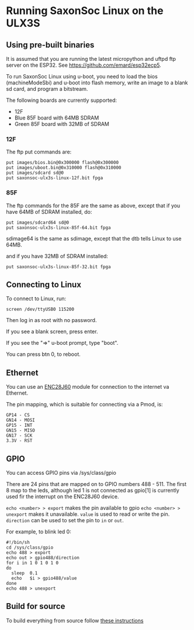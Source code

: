 # Running SaxonSoc Linux on the ULX3S

## Using pre-built binaries

It is assumed that you are running the latest micropython and uftpd ftp server on the ESP32. See https://github.com/emard/esp32ecp5.

To run SaxonSoc Linux using u-boot, you need to load the bios (machineModeSbi) and u-boot into flash memory, write an image to a blank sd card, and program a bitstream.

The following boards are currently supported:

- 12F
- Blue 85F board with 64MB SDRAM
- Green 85F board with 32MB of SDRAM

### 12F

The ftp put commands are:

```
put images/bios.bin@0x300000 flash@0x300000
put images/uboot.bin@0x310000 flash@0x310000
put images/sdcard sd@0
put saxonsoc-ulx3s-linux-12f.bit fpga
```

### 85F

The ftp commands for the 85F are the same as above, except that if you have 64MB of SDRAM installed, do:

```
put images/sdcard64 sd@0
put saxonsoc-ulx3s-linux-85f-64.bit fpga
```

sdimage64 is the same as sdimage, except that the dtb tells Linux to use 64MB.

and if you have 32MB of SDRAM installed:

```
put saxonsoc-ulx3s-linux-85f-32.bit fpga
```

## Connecting to Linux

To connect to Linux, run:

```
screen /dev/ttyUSB0 115200
```

Then log in as root with no password.

If you see a blank screen, press enter.

If you see the "=>" u-boot prompt, type "boot".

You can press btn 0, to reboot.

## Ethernet 

You can use an [ENC28J60](https://www.ebay.co.uk/i/303266147218) module for connection to the internet va Ethernet.

The pin mapping, which is suitable for connecting via a Pmod, is:

```
GP14 - CS
GN14 - MOSI
GP15 - INT
GN15 - MISO
GN17 - SCK
3.3V - RST
```

## GPIO

You can access GPIO pins via /sys/class/gpio

There are 24 pins that are mapped on to GPIO numbers 488 - 511.
The first 8 map to the leds, although led 1 is not connected as gpio[1] is currently used fir the interrupt on the ENC28J60 device.

`echo <number> > export` makes the pin available to gpio
`echo <number> > unexport` makes it unavailable.
`value` is used to read or write the pin.
`direction` can be used to set the pin to `in` or `out`.

For example, to blink led 0:

```
#!/bin/sh
cd /sys/class/gpio
echo 488 > export
echo out > gpio488/direction
for i in 1 0 1 0 1 0
do
  sleep  0.1
  echo   $i > gpio488/value
done
echo 488 > unexport
```

## Build for source

To build everything from source follow [these instructions](https://github.com/SpinalHDL/SaxonSoc/blob/dev/bsp/Ulx3sLinuxUboot/README.md)


